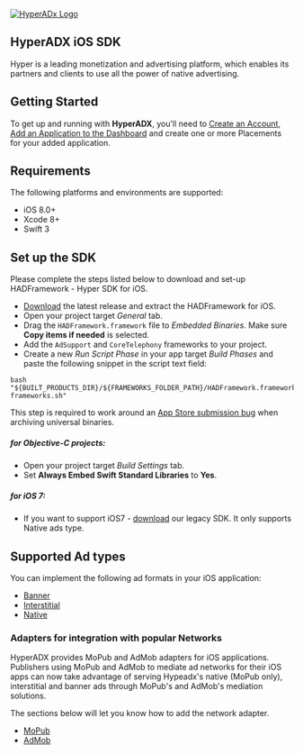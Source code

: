 [![HyperADx Logo](http://d2n7xvwjxl8766.cloudfront.net/assets/site/logo-e04518160888e1f8b3795f0ce01e1909.png)](http://hyperadx.com)

## HyperADX iOS SDK

Hyper is a leading monetization and advertising platform, which enables its partners and clients to use all the power of native advertising.

## Getting Started

To get up and running with **HyperADX**, you'll need to [Create an Account](http://hyperadx.com/publishers/sign_in), [Add an Application to the Dashboard](http://hyperadx.com/publishers/traffic_sources) and create one or more Placements for your added application.


## Requirements

The following platforms and environments are supported:

* iOS 8.0+
* Xcode 8+
* Swift 3

## Set up the SDK

Please complete the steps listed below to download and set-up HADFramework - Hyper SDK for iOS.

* [Download](https://github.com/hyperads/ios-sdk/releases) the latest release and extract the HADFramework for iOS.
* Open your project target _General_ tab.
* Drag the `HADFramework.framework` file to _Embedded Binaries_. Make sure **Copy items if needed** is selected.
* Add the `AdSupport` and `CoreTelephony` frameworks to your project.
* Create a new _Run Script Phase_ in your app target _Build Phases_ and paste the following snippet in the script text field:
```
bash "${BUILT_PRODUCTS_DIR}/${FRAMEWORKS_FOLDER_PATH}/HADFramework.framework/strip-frameworks.sh"
```
This step is required to work around an [App Store submission bug](http://www.openradar.me/radar?id=6409498411401216) when archiving universal binaries.

##### for Objective-C projects:

* Open your project target _Build Settings_ tab.
* Set **Always Embed Swift Standard Libraries** to **Yes**.

##### for iOS 7:
* If you want to support iOS7 - [download](https://github.com/hyperads/ios-sdk/releases/tag/v2.0.4) our legacy SDK. It only supports Native ads type.


## Supported Ad types

You can implement the following ad formats in your iOS application:

* [Banner](docs/_banner.md)
* [Interstitial](docs/_interstitial.md)
* [Native](docs/_native.md)


### Adapters for integration with popular Networks

HyperADX provides MoPub and AdMob adapters for iOS applications. Publishers using MoPub and AdMob to mediate ad networks for their iOS apps can now take advantage of serving Hypeadx's native (MoPub only), interstitial and banner ads through MoPub's and AdMob's mediation solutions.

The sections below will let you know how to add the network adapter.

* [MoPub](docs/_mopub.md)
* [AdMob](docs/_admob.md)















